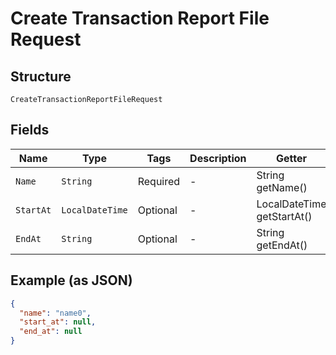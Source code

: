 
# Create Transaction Report File Request

## Structure

`CreateTransactionReportFileRequest`

## Fields

| Name | Type | Tags | Description | Getter | Setter |
|  --- | --- | --- | --- | --- | --- |
| `Name` | `String` | Required | - | String getName() | setName(String name) |
| `StartAt` | `LocalDateTime` | Optional | - | LocalDateTime getStartAt() | setStartAt(LocalDateTime startAt) |
| `EndAt` | `String` | Optional | - | String getEndAt() | setEndAt(String endAt) |

## Example (as JSON)

```json
{
  "name": "name0",
  "start_at": null,
  "end_at": null
}
```

